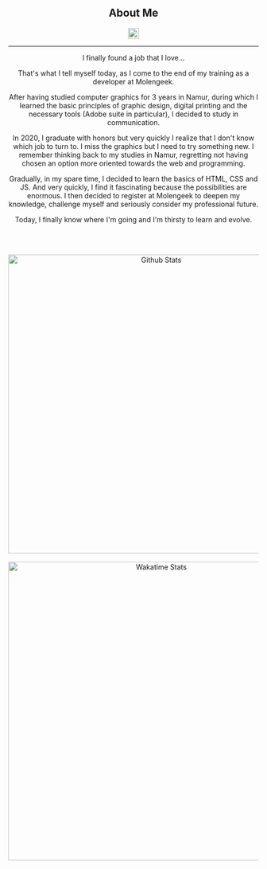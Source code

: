 <!-- ![](https://github-readme-stats.vercel.app/api/top-langs/?username=ca7vin&theme=transparent&hide_langs_below=8) -->
<!-- ![Anurag's GitHub stats](https://github-readme-stats.vercel.app/api?username=ca7vin&show_icons=true&theme=transparent) -->
<!-- [![willianrod's wakatime stats](https://github-readme-stats.vercel.app/api/wakatime?username=ca7vin&theme=transparent)](https://github.com/anuraghazra/github-readme-stats) -->

<div align="center">
  <h2>About Me</h2>

<a href="https://www.linkedin.com/in/calvin-van-der-ghinst-283611bb/">
  <img align="center" alt="Calvin Van der Ghinst LinkedIN" width="22px" src="https://raw.githubusercontent.com/peterthehan/peterthehan/master/assets/linkedin.svg" />
</a>
  
  <hr>
  <p>I finally found a job that I love...

That's what I tell myself today, as I come to the end of my training as a developer at Molengeek.

After having studied computer graphics for 3 years in Namur, during which I learned the basic principles of graphic design, digital printing and the necessary tools (Adobe suite in particular), I decided to study in communication.

In 2020, I graduate with honors but very quickly I realize that I don't know which job to turn to. I miss the graphics but I need to try something new. I remember thinking back to my studies in Namur, regretting not having chosen an option more oriented towards the web and programming.

Gradually, in my spare time, I decided to learn the basics of HTML, CSS and JS. And very quickly, I find it fascinating because the possibilities are enormous. I then decided to register at Molengeek to deepen my knowledge, challenge myself and seriously consider my professional future.

Today, I finally know where I'm going and I'm thirsty to learn and evolve.</p>
  <br />
  <br />
</div>


<div align="center">
  <img width="600" src="https://github-readme-stats.vercel.app/api?username=ca7vin&show_icons=true&theme=transparent" alt="Github Stats" />
  <br />
  <br />
</div>


<div align="center">
  <img width="600" src="https://github-readme-stats.vercel.app/api/wakatime?username=ca7vin&theme=transparent" alt="Wakatime Stats" />
  <br />
  <br />
</div>
